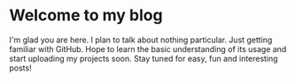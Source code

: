 # Welcome to my blog

I'm glad you are here. I plan to talk about nothing particular. Just getting familiar with GitHub. Hope to learn the basic understanding of its usage and start uploading my projects soon. Stay tuned for easy, fun and interesting posts! 
